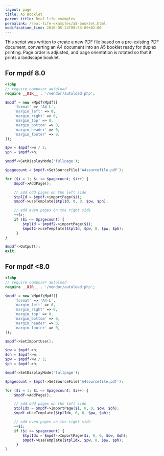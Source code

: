 ```yaml
---
layout: page
title: A5 Booklet
parent_title: Real life examples
permalink: /real-life-examples/a5-booklet.html
modification_time: 2016-05-24T09:53:00+02:00
---
```


This script was written to create a new PDF file based on a pre-existing PDF document, converting an A4 document
into an A5 booklet ready for duplex printing. Page order is adjusted, and page orientation is rotated so that
it prints a landscape booklet.

## For mpdf 8.0

```php
<?php
// require composer autoload
require __DIR__ . '/vendor/autoload.php';

$mpdf = new \Mpdf\Mpdf([
    'format' => 'A4-L',
    'margin_left' => 0,
    'margin_right' => 0,
    'margin_top' => 0,
    'margin_bottom' => 0,
    'margin_header' => 0,
    'margin_footer' => 0,
]);

$pw = $mpdf->w / 2;
$ph = $mpdf->h;

$mpdf->SetDisplayMode('fullpage');

$pagecount = $mpdf->SetSourceFile('A4sourcefile.pdf');

for ($i = 1; $i <= $pagecount; $i++) {
    $mpdf->AddPage();

    // add odd pages on the left side
    $tplId = $mpdf->importPage($i);
    $mpdf->useTemplate($tplId, 0, 0, $pw, $ph);

    // add even pages on the right side
    ++$i;
    if ($i <= $pagecount) {
        $tplId = $mpdf2->importPage($i);
        $mpdf2->useTemplate($tplId, $pw, 0, $pw, $ph);
     }
}

$mpdf->Output();
exit;
```


## For mpdf <8.0

```php
<?php
// require composer autoload
require __DIR__ . '/vendor/autoload.php';

$mpdf = new \Mpdf\Mpdf([
    'format' => 'A4-L',
    'margin_left' => 0,
    'margin_right' => 0,
    'margin_top' => 0,
    'margin_bottom' => 0,
    'margin_header' => 0,
    'margin_footer' => 0,
]);

$mpdf->SetImportUse(); 

$ow = $mpdf->h;
$oh = $mpdf->w;
$pw = $mpdf->w / 2;
$ph = $mpdf->h;

$mpdf->SetDisplayMode('fullpage');

$pagecount = $mpdf->SetSourceFile('A4sourcefile.pdf');

for ($i = 1; $i <= $pagecount; $i++) {
    $mpdf->AddPage();

    // add odd pages on the left side
    $tplIdx = $mpdf->ImportPage($i, 0, 0, $ow, $oh);
    $mpdf->UseTemplate($tplIdx, 0, 0, $pw, $ph);

    // add even pages on the right side
    ++$i;
    if ($i <= $pagecount) {
        $tplIdx = $mpdf->ImportPage($i, 0, 0, $ow, $oh);
        $mpdf->UseTemplate($tplIdx, $pw, 0, $pw, $ph);
     }
}
```
